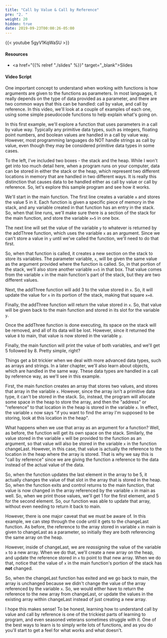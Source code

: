 ```yaml
---
title: "Call by Value & Call by Reference"
pre: "2. "
weight: 20
hidden: true
date: 2019-09-23T00:00:26-05:00
---
```


{{< youtube 5gyV1KqWaSU >}}

#### Resources

* <a href="{{% relref "./slides" %}}" target="_blank">Slides</a>

#### Video Script

One important concept to understand when working with functions is how arguments are given to the functions as parameters. In most languages, it really depends on the type of data provided as a parameter, and there are two common ways that this can be handled: call by value, and call by reference. In this video, we'll look at a couple of examples of each one, using some simple pseudocode functions to help explain what's going on.

In this first example, we'll explore a function that uses parameters in a call by value way. Typically any primitive data types, such as integers, floating point numbers, and boolean values are handled in a call by value way. However, most programming languages do NOT handle strings as call by value, even though they may be considered primitive data types in some cases.

To the left, I've included two boxes - the stack and the heap. While I won't get into too much detail here, when a program runs on your computer, data can be stored in either the stack or the heap, which represent two different locations in memory that are handled in two different ways. It is really this distinction that causes data to be handled either as call by value or call by reference. So, let's explore this sample program and see how it works.

We'll start in the main function. The first line creates a variable `x` and stores the value 5 in it. Each function is given a specific piece of memory in the stack, and any variable created in that function has an entry in the stack. So, when that line runs, we'll make sure there is a section of the stack for the main function, and store the variable `x=5` in one box.

The next line will set the value of the variable `y` to whatever is returned by the addThree function, which uses the variable `x` as an argument. Since we can't store a value in `y` until we've called the function, we'll need to do that first.

So, when that function is called, it creates a new section on the stack to store its variables. The parameter variable, `x`, will be given the same value as the argument provided where the function is called. So, in that portion of the stack, we'll also store another variable `x=5` in that box. That value comes from the variable `x` in the main function's part of the stack, but they are two different values.

Next, the addThree function will add 3 to the value stored in `x`. So, it will update the value for `x` in its portion of the stack, making that square `x=8`.

Finally, the addThree function will return the value stored in `x`. So, that value will be given back to the main function and stored in its slot for the variable `y`.

Once the addThree function is done executing, its space on the stack will be removed, and all of its data will be lost. However, since it returned the value `8` to main, that value is now stored in the variable `y`.

Finally, the main function will print the value of both variables, and we'll get 5 followed by 8. Pretty simple, right?

Things get a bit trickier when we deal with more advanced data types, such as arrays and strings. In a later chapter, we'll also learn about objects, which are handled in the same way. These data types are handled in a call by reference way, as we'll see in this example.

First, the main function creates an array that stores two values, and stores that array in the variable `x`. However, since the array isn't a primitive data type, it can't be stored in the stack. So, instead, the program will allocate some space in the heap to store the array, and then the "address" or "reference" to that location in the heap is stored in the variable `x`. In effect, the variable `x` now says "if you want to find the array I'm supposed to be storing, look at this location in the heap".

What happens when we use that array as an argument for a function? Well, as before, the function will get its own space on the stack. Similarly, the value stored in the variable `x` will be provided to the function as an argument, so that value will also be stored in the variable `x` in the function changeLast. However, in this case, that value is actually the reference to the location in the heap where the array is stored. That is why we say this is "call by reference" since we are giving the function a reference to the data instead of the actual value of the data.

So, when the function updates the last element in the array to be 5, it actually changes the value of that slot in the array that is stored in the heap. So, when the function exits and control returns to the main function, that value is now changed in the array referenced by the variable `x` in main as well. So, when we print those values, we'll get 1 for the first element, and 5 for the second element. So, our function was able to update that array, without even needing to return it back to main.

However, there is one major caveat that we must be aware of. In this example, we can step through the code until it gets to the changeLast function. As before, the reference to the array stored in variable `x` in main is given to changeLast as a parameter, so initially they are both referencing the same array on the heap.

However, inside of changeLast, we are _reassigning_ the value of the variable `x` to a new array. When we do that, we'll create a new array on the heap, and update the reference stored in `x` to point to that new array. When we do that, notice that the value of `x` in the main function's portion of the stack has **not** changed.

So, when the changeLast function has exited and we go back to main, the array is unchanged because we didn't change the value of the array referenced by the variable `x`. So, we would either have to return the reference to the new array from changeLast, or update the values in the existing array within changeLast instead of just creating a new array.

I hope this makes sense! To be honest, learning how to understand call by value and call by reference is one of the trickiest parts of learning to program, and even seasoned veterans sometimes struggle with it. One of the best ways to learn is to simply write lots of functions, and as you do you'll start to get a feel for what works and what doesn't.
